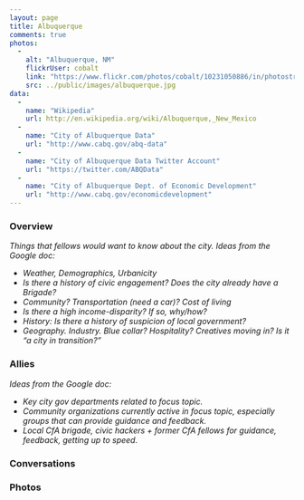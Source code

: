 ```yaml
---
layout: page
title: Albuquerque
comments: true
photos:
  -
    alt: "Albuquerque, NM"
    flickrUser: cobalt
    link: "https://www.flickr.com/photos/cobalt/10231050886/in/photostream/"
    src: ../public/images/albuquerque.jpg
data:
  -
    name: "Wikipedia"
    url: http://en.wikipedia.org/wiki/Albuquerque,_New_Mexico
  -
    name: "City of Albuquerque Data"
    url: "http://www.cabq.gov/abq-data"
  -
    name: "City of Albuquerque Data Twitter Account"
    url: "https://twitter.com/ABQData"
  -
    name: "City of Albuquerque Dept. of Economic Development"
    url: "http://www.cabq.gov/economicdevelopment"
---
```


### Overview 

_Things that fellows would want to know about the city. Ideas from the Google doc:_

* _Weather, Demographics, Urbanicity_
* _Is there a history of civic engagement? Does the city already have a Brigade?_
* _Community? Transportation (need a car)? Cost of living_
* _Is there a high income-disparity? If so, why/how?_
* _History: Is there a history of suspicion of local government?_
* _Geography. Industry. Blue collar? Hospitality? Creatives moving in? Is it “a city in transition?”_


### Allies

_Ideas from the Google doc:_

* _Key city gov departments related to focus topic._
* _Community organizations currently active in focus topic, especially groups that can provide guidance and feedback._
* _Local CfA brigade, civic hackers + former CfA fellows for guidance, feedback, getting up to speed._

### Conversations 

### Photos